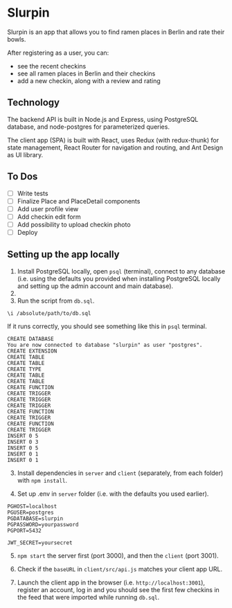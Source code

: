# Slurpin

Slurpin is an app that allows you to find ramen places in Berlin and rate their bowls.

After registering as a user, you can:

- see the recent checkins
- see all ramen places in Berlin and their checkins
- add a new checkin, along with a review and rating

## Technology

The backend API is built in Node.js and Express, using PostgreSQL database, and node-postgres for parameterized queries.

The client app (SPA) is built with React, uses Redux (with redux-thunk) for state management, React Router for navigation and routing, and Ant Design as UI library.

## To Dos

- [ ] Write tests
- [ ] Finalize Place and PlaceDetail components
- [ ] Add user profile view
- [ ] Add checkin edit form
- [ ] Add possibility to upload checkin photo
- [ ] Deploy

## Setting up the app locally

1. Install PostgreSQL locally, open `psql` (terminal), connect to any database (i.e. using the defaults you provided when installing PostgreSQL locally and setting up the admin account and main database).
2.
3. Run the script from `db.sql`.

```
\i /absolute/path/to/db.sql
```

If it runs correctly, you should see something like this in `psql` terminal.

```
CREATE DATABASE
You are now connected to database "slurpin" as user "postgres".
CREATE EXTENSION
CREATE TABLE
CREATE TABLE
CREATE TYPE
CREATE TABLE
CREATE TABLE
CREATE FUNCTION
CREATE TRIGGER
CREATE TRIGGER
CREATE TRIGGER
CREATE FUNCTION
CREATE TRIGGER
CREATE FUNCTION
CREATE TRIGGER
INSERT 0 5
INSERT 0 3
INSERT 0 5
INSERT 0 1
INSERT 0 1
```

3.  Install dependencies in `server` and `client` (separately, from each folder) with `npm install`.

4.  Set up .env in `server` folder (i.e. with the defaults you used earlier).

```
PGHOST=localhost
PGUSER=postgres
PGDATABASE=slurpin
PGPASSWORD=yourpassword
PGPORT=5432

JWT_SECRET=yoursecret
```

5. `npm start` the server first (port 3000), and then the `client` (port 3001).

6. Check if the `baseURL` in `client/src/api.js` matches your client app URL.

7. Launch the client app in the browser (i.e. `http://localhost:3001`), register an account, log in and you should see the first few checkins in the feed that were imported while running `db.sql`.
